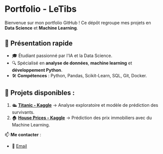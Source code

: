 # Portfolio - LeTibs

Bienvenue sur mon portfolio GitHub ! Ce dépôt regroupe mes projets en **Data Science** et **Machine Learning**.

## 📌 Présentation rapide
- 🎓 Étudiant passionné par l'IA et la Data Science.
- 🔍 Spécialisé en **analyse de données**, **machine learning** et **développement Python**.
- 🛠️ **Compétences** : Python, Pandas, Scikit-Learn, SQL, Git, Docker.

## 📂 Projets disponibles :
1. 🛳️ **[Titanic - Kaggle](.Pprojets/Titanic/README.md)** → Analyse exploratoire et modèle de prédiction des survivants.
2. 🏠 **[House Prices - Kaggle](./Projets/HousePriceCalifornie/README.md)** → Prédiction des prix immobiliers avec du Machine Learning.

📫 **Me contacter** :
- 📧 [Email](mailto:thibaultcolin.ent@gmail.com)

